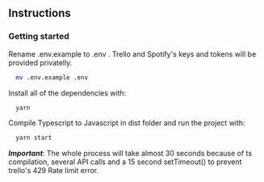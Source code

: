## Instructions

### Getting started

Rename .env.example to .env . Trello and Spotify's keys and tokens will be
provided privatelly.

```sh
  mv .env.example .env
```

Install all of the dependencies with:

```sh
  yarn
```

Compile Typescript to Javascript in dist folder and run the project with:

```sh
  yarn start
```

**_Important_**: The whole process will take almost 30 seconds because of ts
compilation, several API calls and a 15 second setTimeout() to prevent trello's
429 Rate limit error.
